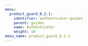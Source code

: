 ```yaml
---
menu:
  product_guard_0.2.1:
    identifier: authenticator-guides
    parent: guides
    name: Authenticator
    weight: 10
menu_name: product_guard_0.2.1
---
```

